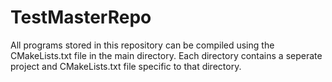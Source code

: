 # TestMasterRepo

All programs stored in this repository can be compiled using the CMakeLists.txt file in the main directory. 
Each directory contains a seperate project and CMakeLists.txt file specific to that directory.
